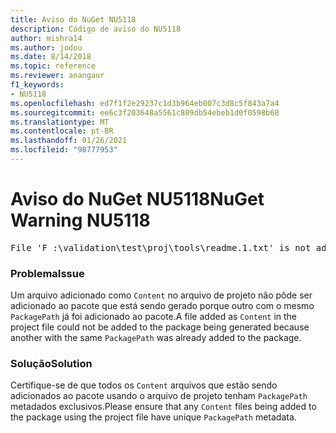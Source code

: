 ```yaml
---
title: Aviso do NuGet NU5118
description: Código de aviso do NU5118
author: mishra14
ms.author: jodou
ms.date: 8/14/2018
ms.topic: reference
ms.reviewer: anangaur
f1_keywords:
- NU5118
ms.openlocfilehash: ed7f1f2e29237c1d3b964eb007c3d8c5f843a7a4
ms.sourcegitcommit: ee6c3f203648a5561c809db54ebeb1d0f0598b68
ms.translationtype: MT
ms.contentlocale: pt-BR
ms.lasthandoff: 01/26/2021
ms.locfileid: "98777953"
---
```

# <a name="nuget-warning-nu5118"></a><span data-ttu-id="d9f68-103">Aviso do NuGet NU5118</span><span class="sxs-lookup"><span data-stu-id="d9f68-103">NuGet Warning NU5118</span></span>
<pre>File 'F :\validation\test\proj\tools\readme.1.txt' is not added because the package already contains file 'tools\readme.txt'</pre>

### <a name="issue"></a><span data-ttu-id="d9f68-104">Problema</span><span class="sxs-lookup"><span data-stu-id="d9f68-104">Issue</span></span>

<span data-ttu-id="d9f68-105">Um arquivo adicionado como `Content` no arquivo de projeto não pôde ser adicionado ao pacote que está sendo gerado porque outro com o mesmo `PackagePath` já foi adicionado ao pacote.</span><span class="sxs-lookup"><span data-stu-id="d9f68-105">A file added as `Content` in the project file could not be added to the package being generated because another with the same `PackagePath` was already added to the package.</span></span>


### <a name="solution"></a><span data-ttu-id="d9f68-106">Solução</span><span class="sxs-lookup"><span data-stu-id="d9f68-106">Solution</span></span>

<span data-ttu-id="d9f68-107">Certifique-se de que todos os `Content` arquivos que estão sendo adicionados ao pacote usando o arquivo de projeto tenham `PackagePath` metadados exclusivos.</span><span class="sxs-lookup"><span data-stu-id="d9f68-107">Please ensure that any `Content` files being added to the package using the project file have unique `PackagePath` metadata.</span></span>

